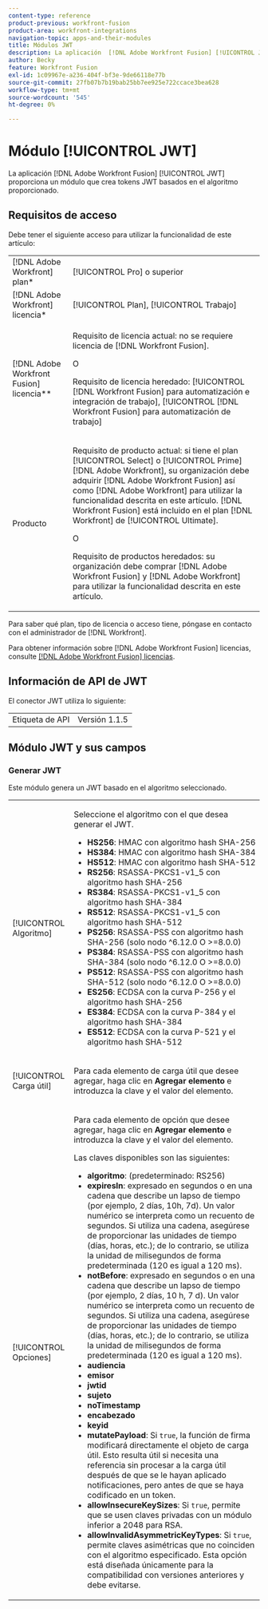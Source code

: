 ```yaml
---
content-type: reference
product-previous: workfront-fusion
product-area: workfront-integrations
navigation-topic: apps-and-their-modules
title: Módulos JWT
description: La aplicación  [!DNL Adobe Workfront Fusion] [!UICONTROL JWT] proporciona un módulo que crea tokens JWT basados en el algoritmo proporcionado.
author: Becky
feature: Workfront Fusion
exl-id: 1c09967e-a236-404f-bf3e-9de66118e77b
source-git-commit: 27fb07b7b19bab25bb7ee925e722ccace3bea628
workflow-type: tm+mt
source-wordcount: '545'
ht-degree: 0%

---
```


# Módulo [!UICONTROL JWT]

La aplicación [!DNL Adobe Workfront Fusion] [!UICONTROL JWT] proporciona un módulo que crea tokens JWT basados en el algoritmo proporcionado.

## Requisitos de acceso

Debe tener el siguiente acceso para utilizar la funcionalidad de este artículo:

<table style="table-layout:auto"> 
 <col> 
 <col> 
 <tbody> 
  <tr> 
   <td role="rowheader">[!DNL Adobe Workfront] plan*</td>
  <td> <p>[!UICONTROL Pro] o superior</p> </td>
  </tr> 
  <tr data-mc-conditions=""> 
   <td role="rowheader">[!DNL Adobe Workfront] licencia*</td>
   <td> <p>[!UICONTROL Plan], [!UICONTROL Trabajo]</p> </td> 
  </tr> 
  <tr> 
   <td role="rowheader">[!DNL Adobe Workfront Fusion] licencia**</td> 
   <td>
   <p>Requisito de licencia actual: no se requiere licencia de [!DNL Workfront Fusion].</p>
   <p>O</p>
   <p>Requisito de licencia heredado: [!UICONTROL [!DNL Workfront Fusion] para automatización e integración de trabajo], [!UICONTROL [!DNL Workfront Fusion] para automatización de trabajo]</p>
   </td> 
  </tr> 
  <tr> 
   <td role="rowheader">Producto</td> 
   <td>
   <p>Requisito de producto actual: si tiene el plan [!UICONTROL Select] o [!UICONTROL Prime] [!DNL Adobe Workfront], su organización debe adquirir [!DNL Adobe Workfront Fusion] así como [!DNL Adobe Workfront] para utilizar la funcionalidad descrita en este artículo. [!DNL Workfront Fusion] está incluido en el plan [!DNL Workfront] de [!UICONTROL Ultimate].</p>
   <p>O</p>
   <p>Requisito de productos heredados: su organización debe comprar [!DNL Adobe Workfront Fusion] y [!DNL Adobe Workfront] para utilizar la funcionalidad descrita en este artículo.</p>
   </td> 
  </tr> 
 </tbody> 
</table>

Para saber qué plan, tipo de licencia o acceso tiene, póngase en contacto con el administrador de [!DNL Workfront].

Para obtener información sobre [!DNL Adobe Workfront Fusion] licencias, consulte [[!DNL Adobe Workfront Fusion] licencias](../../workfront-fusion/get-started/license-automation-vs-integration.md).

## Información de API de JWT

El conector JWT utiliza lo siguiente:

<table style="table-layout:auto"> 
 <col> 
 <col> 
 <tbody> 
   <tr> 
   <td role="rowheader">Etiqueta de API</td> 
   <td>Versión 1.1.5</td> 
  </tr>
 </tbody> 
 </table>

## Módulo JWT y sus campos

### Generar JWT

Este módulo genera un JWT basado en el algoritmo seleccionado.

<table style="table-layout:auto"> 
 <col data-mc-conditions=""> 
 <col data-mc-conditions=""> 
 <tbody> 
  <tr> 
   <td role="rowheader">[!UICONTROL Algoritmo]</td> 
   <td> <p>Seleccione el algoritmo con el que desea generar el JWT.</p> <ul>
   <li><b>HS256</b>: HMAC con algoritmo hash SHA-256</li>
   <li><b>HS384</b>: HMAC con algoritmo hash SHA-384</li>
   <li><b>HS512</b>: HMAC con algoritmo hash SHA-512</li>
   <li><b>RS256</b>: RSASSA-PKCS1-v1_5 con algoritmo hash SHA-256</li>
   <li><b>RS384</b>: RSASSA-PKCS1-v1_5 con algoritmo hash SHA-384</li>
   <li><b>RS512</b>: RSASSA-PKCS1-v1_5 con algoritmo hash SHA-512</li>
   <li><b>PS256</b>: RSASSA-PSS con algoritmo hash SHA-256 (solo nodo ^6.12.0 O &gt;=8.0.0)</li>
   <li><b>PS384</b>: RSASSA-PSS con algoritmo hash SHA-384 (solo nodo ^6.12.0 O &gt;=8.0.0)</li>
   <li><b>PS512</b>: RSASSA-PSS con algoritmo hash SHA-512 (solo nodo ^6.12.0 O &gt;=8.0.0)</li>
   <li><b>ES256</b>: ECDSA con la curva P-256 y el algoritmo hash SHA-256</li>
   <li><b>ES384</b>: ECDSA con la curva P-384 y el algoritmo hash SHA-384</li>
   <li><b>ES512</b>: ECDSA con la curva P-521 y el algoritmo hash SHA-512</li>
   </ul></td> 
  </tr> 
  <tr> 
   <td role="rowheader">[!UICONTROL Carga útil] </td> 
   <td> <p>Para cada elemento de carga útil que desee agregar, haga clic en <b>Agregar elemento</b> e introduzca la clave y el valor del elemento.</p> </td> 
  </tr> 
  <tr> 
   <td role="rowheader">[!UICONTROL Opciones] </td> 
   <td> <p>Para cada elemento de opción que desee agregar, haga clic en <b>Agregar elemento</b> e introduzca la clave y el valor del elemento.</p> <p>Las claves disponibles son las siguientes:
   <ul>
   <li><b>algoritmo</b>: (predeterminado: RS256)</li>
   <li><b>expiresIn</b>: expresado en segundos o en una cadena que describe un lapso de tiempo (por ejemplo, 2 días, 10h, 7d). Un valor numérico se interpreta como un recuento de segundos. Si utiliza una cadena, asegúrese de proporcionar las unidades de tiempo (días, horas, etc.); de lo contrario, se utiliza la unidad de milisegundos de forma predeterminada (120 es igual a 120 ms).</li>
   <li><b>notBefore</b>: expresado en segundos o en una cadena que describe un lapso de tiempo (por ejemplo, 2 días, 10 h, 7 d). Un valor numérico se interpreta como un recuento de segundos. Si utiliza una cadena, asegúrese de proporcionar las unidades de tiempo (días, horas, etc.); de lo contrario, se utiliza la unidad de milisegundos de forma predeterminada (120 es igual a 120 ms).
</li>
   <li><b>audiencia</b></li>
   <li><b>emisor</b></li>
   <li><b>jwtid</b></li>
   <li><b>sujeto</b></li>
   <li><b>noTimestamp</b></li>
   <li><b>encabezado</b></li>
   <li><b>keyid</b></li>
   <li><b>mutatePayload</b>: Si <code>true</code>, la función de firma modificará directamente el objeto de carga útil. Esto resulta útil si necesita una referencia sin procesar a la carga útil después de que se le hayan aplicado notificaciones, pero antes de que se haya codificado en un token.</li>
   <li><b>allowInsecureKeySizes</b>: Si <code>true</code>, permite que se usen claves privadas con un módulo inferior a 2048 para RSA.</li>
   <li><b>allowInvalidAsymmetricKeyTypes</b>: Si <code>true</code>, permite claves asimétricas que no coinciden con el algoritmo especificado. Esta opción está diseñada únicamente para la compatibilidad con versiones anteriores y debe evitarse.</li>
   </ul>
   </td> 
  </tr> 
 </tbody> 
</table>
